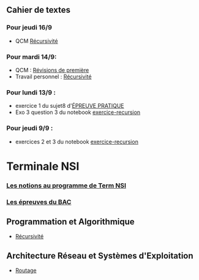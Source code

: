 ## Cahier de textes
### Pour jeudi 16/9
* QCM  [Récursivité](https://genumsi.inria.fr/qcm.php?h=cf4244c08fa38c7c0e611edfac246f7b)
### Pour mardi 14/9:
* QCM : [Révisions de première](https://genumsi.inria.fr/qcm.php?h=9428efc5541a76c91fc75d41151c85a5)
* Travail personnel : [Récursivité](https://github.com/thfruchart/tnsi/blob/main/01/RECURSIVITE_TRAVAIL_PERSO.ipynb)
### Pour lundi 13/9 : 
* exercice 1 du sujet8 d'[ÉPREUVE PRATIQUE](https://github.com/thfruchart/tnsi/blob/main/Epreuve_Pratique/Sujet8.ipynb)
* Exo 3 question 3 du notebook [exercice-recursion](https://github.com/thfruchart/tnsi/blob/main/01/exercices_recursion.ipynb)
### Pour jeudi 9/9 : 
* exercices 2 et 3 du notebook [exercice-recursion](https://github.com/thfruchart/tnsi/blob/main/01/exercices_recursion.ipynb)


# Terminale NSI
### [Les notions au programme de Term NSI](https://github.com/thfruchart/tnsi/blob/main/NSI-entr%C3%A9es-pr%C3%A9pond%C3%A9rantes.pdf)
### [Les épreuves du BAC](https://github.com/thfruchart/tnsi/blob/main/D%C3%A9finition%20Epreuve%20Term.pdf)
## Programmation et Algorithmique
* [Récursivité](https://github.com/thfruchart/tnsi/tree/main/01)


## Architecture Réseau et Systèmes d'Exploitation
* [Routage](https://github.com/thfruchart/tnsi/tree/main/23)
